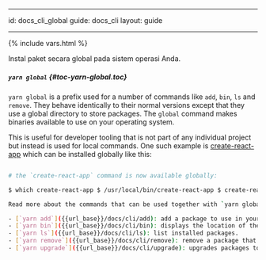 * * *

id: docs_cli_global guide: docs_cli layout: guide

* * *

{% include vars.html %}

<p class="lead">Instal paket secara global pada sistem operasi Anda.</p>

##### `yarn global` [](#toc-yarn-global){#toc-yarn-global.toc}

`yarn global` is a prefix used for a number of commands like `add`, `bin`, `ls` and `remove`. They behave identically to their normal versions except that they use a global directory to store packages. The `global` command makes binaries available to use on your operating system.

This is useful for developer tooling that is not part of any individual project but instead is used for local commands. One such example is [create-react-app](https://github.com/facebookincubator/create-react-app) which can be installed globally like this:

```sh $ yarn global add create-react-app --prefix /usr/local

# the `create-react-app` command is now available globally:

$ which create-react-app $ /usr/local/bin/create-react-app $ create-react-app ````

Read more about the commands that can be used together with `yarn global`:

- [`yarn add`]({{url_base}}/docs/cli/add): add a package to use in your current package. 
- [`yarn bin`]({{url_base}}/docs/cli/bin): displays the location of the yarn bin folder.
- [`yarn ls`]({{url_base}}/docs/cli/ls): list installed packages.
- [`yarn remove`]({{url_base}}/docs/cli/remove): remove a package that will no longer be used in your current package.
- [`yarn upgrade`]({{url_base}}/docs/cli/upgrade): upgrades packages to their latest version based on the specified range.